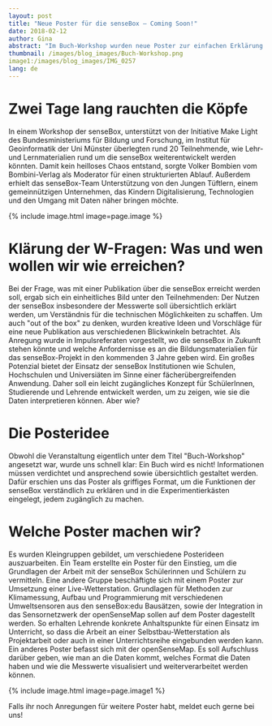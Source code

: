 ```yaml
---
layout: post
title: "Neue Poster für die senseBox – Coming Soon!"
date: 2018-02-12
author: Gina
abstract: "Im Buch-Workshop wurden neue Poster zur einfachen Erklärung der senseBox für SchülerInnen, Studierende und LehrerInnen entwickelt."
thumbnail: /images/blog_images/Buch-Workshop.png
image1:/images/blog_images/IMG_0257
lang: de
---
```

Zwei Tage lang rauchten die Köpfe
============
In einem Workshop der senseBox, unterstützt von der Initiative Make Light des Bundesministeriums für Bildung und Forschung, im Institut für Geoinformatik der Uni Münster überlegten rund 20 Teilnehmende, wie Lehr- und Lernmaterialien rund um die senseBox weiterentwickelt werden könnten. Damit kein heilloses Chaos entstand, sorgte Volker Bombien vom Bombini-Verlag als Moderator für einen strukturierten Ablauf. Außerdem erhielt das senseBox-Team Unterstützung von den Jungen Tüftlern, einem gemeinnützigen Unternehmen, das Kindern Digitalisierung, Technologien und den Umgang mit Daten näher bringen möchte.

{% include image.html image=page.image %}

Klärung der W-Fragen: Was und wen wollen wir wie erreichen?
============
Bei der Frage, was mit einer Publikation über die senseBox erreicht werden soll, ergab sich ein einheitliches Bild unter den Teilnehmenden: Der Nutzen der senseBox insbesondere der Messwerte soll übersichtlich erklärt werden, um Verständnis für die technischen Möglichkeiten zu schaffen. Um auch "out of the box" zu denken, wurden kreative Ideen und Vorschläge für eine neue Publikation aus verschiedenen Blickwinkeln betrachtet. Als Anregung wurde in Impulsreferaten vorgestellt, wo die senseBox in Zukunft stehen könnte und welche Anfordernisse es an die Bildungsmaterialien für das senseBox-Projekt in den kommenden 3 Jahre geben wird. Ein großes Potenzial bietet der Einsatz der senseBox Institutionen wie Schulen, Hochschulen und Universiäten im Sinne einer fächerübergreifenden Anwendung. Daher soll ein leicht zugängliches Konzept für SchülerInnen, Studierende und Lehrende entwickelt werden, um zu zeigen, wie sie die Daten interpretieren können. Aber wie?

Die Posteridee
============
Obwohl die Veranstaltung eigentlich unter dem Titel "Buch-Workshop" angesetzt war, wurde uns schnell klar: Ein Buch wird es nicht! Informationen müssen verdichtet und ansprechend sowie übersichtlich gestaltet werden. Dafür erschien uns das Poster als griffiges Format, um die Funktionen der senseBox verständlich zu erklären und in die Experimentierkästen eingelegt, jedem zugänglich zu machen. 

Welche Poster machen wir?
============
Es wurden Kleingruppen gebildet, um verschiedene Posterideen auszuarbeiten. Ein Team erstellte ein Poster für den Einstieg, um die Grundlagen der Arbeit mit der senseBox Schülerinnen und Schülern zu vermitteln. Eine andere Gruppe beschäftigte sich mit einem Poster zur Umsetzung einer Live-Wetterstation. Grundlagen für Methoden zur Klimamessung, Aufbau und Programmierung mit verschiedenen Umweltsensoren aus den senseBox:edu Bausätzen, sowie der Integration in das Sensornetzwerk der openSenseMap sollen auf dem Poster dagestellt werden. So erhalten Lehrende konkrete Anhaltspunkte für einen Einsatz im Unterricht, so dass die Arbeit an einer Selbstbau-Wetterstation als Projektarbeit oder auch in einer Unterrichtsreihe eingebunden werden kann. Ein anderes Poster befasst sich mit der openSenseMap. Es soll Aufschluss darüber geben, wie man an die Daten kommt, welches Format die Daten haben und wie die Messwerte visualisiert und weiterverarbeitet werden können. 

{% include image.html image=page.image1 %}

Falls ihr noch Anregungen für weitere Poster habt, meldet euch gerne bei uns!
